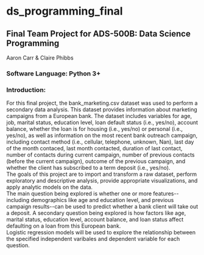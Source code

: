 # ds_programming_final
## Final Team Project for ADS-500B: Data Science Programming
Aaron Carr & Claire Phibbs

### Software Language: Python 3+

### Introduction:
For this final project, the bank_marketing.csv dataset was used to perform a secondary data analysis. This dataset provides information about marketing campaigns from a European bank. The dataset includes variables for age, job, marital status, education level, loan default status (i.e., yes/no), account balance, whether the loan is for housing (i.e., yes/no) or personal (i.e., yes/no), as well as information on the most recent bank outreach campaign, including contact method (i.e., cellular, telephone, unknown, Nan), last day of the month contaced, last month contacted, duration of last contact, number of contacts during current campaign, number of previous contacts (before the current campaign), outcome of the previous campaign, and whether the client has subscribed to a term deposit (i.e., yes/no).\
The goals of this project are to import and transform a raw dataset, perform exploratory and descriptive analysis, provide appropriate visualizations, and apply analytic models on the data.\
The main question being explored is whether one or more features--including demographics like age and education level, and previous campaign results--can be used to predict whether a bank client will take out a deposit. A secondary question being explored is how factors like age, marital status, education level, account balance, and loan status affect defaulting on a loan from this European bank.\
Logistic regression models will be used to explore the relationship between the specified independent varibales and dependent variable for each question.